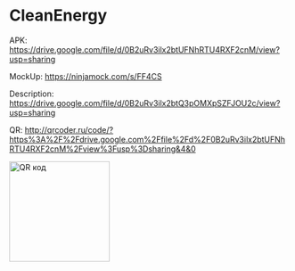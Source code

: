 # CleanEnergy
APK: https://drive.google.com/file/d/0B2uRv3ilx2btUFNhRTU4RXF2cnM/view?usp=sharing

MockUp: https://ninjamock.com/s/FF4CS

Description: https://drive.google.com/file/d/0B2uRv3ilx2btQ3pOMXpSZFJOU2c/view?usp=sharing

QR: http://qrcoder.ru/code/?https%3A%2F%2Fdrive.google.com%2Ffile%2Fd%2F0B2uRv3ilx2btUFNhRTU4RXF2cnM%2Fview%3Fusp%3Dsharing&4&0

<a href="http://qrcoder.ru" target="_blank"><img src="http://qrcoder.ru/code/?https%3A%2F%2Fdrive.google.com%2Ffile%2Fd%2F0B2uRv3ilx2btUFNhRTU4RXF2cnM%2Fview%3Fusp%3Dsharing&4&0" width="180" height="180" border="0" title="QR код"></a>
